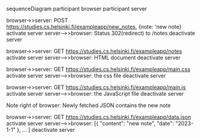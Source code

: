 sequenceDiagram
participant browser
participant server

browser->>server: POST https://studies.cs.helsinki.fi/exampleapp/new_notes, {note: 'new note}
activate server
server-->>browser: Status 302(redirect) to /notes
deactivate server

browser->>server: GET https://studies.cs.helsinki.fi/exampleapp/notes
activate server
server-->>browser: HTML document
deactivate server

browser->>server: GET https://studies.cs.helsinki.fi/exampleapp/main.css
activate server
server-->>browser: the css file
deactivate server

browser->>server: GET https://studies.cs.helsinki.fi/exampleapp/main.js
activate server
server-->>browser: the JavaScript file
deactivate server

Note right of browser: Newly fetched JSON contains the new note

browser->>server: GET https://studies.cs.helsinki.fi/exampleapp/data.json
activate server
server-->>browser: [{ "content": "new note", "date": "2023-1-1" }, ... ]
deactivate server
